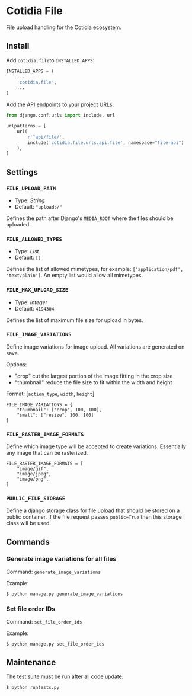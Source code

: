 # Cotidia File

File upload handling for the Cotidia ecosystem.

## Install

Add `cotidia.file`to `INSTALLED_APPS`:

```python
INSTALLED_APPS = (
    ...
    'cotidia.file',
    ...
)
```

Add the API endpoints to your project URLs:

```python
from django.conf.urls import include, url

urlpatterns = [
    url(
        r'^api/file/',
        include('cotidia.file.urls.api.file', namespace="file-api")
    ),
]
```

## Settings

### `FILE_UPLOAD_PATH`

- Type: *String*
- Default: `"uploads/"`

Defines the path after Django's `MEDIA_ROOT` where the files should be uploaded.

### `FILE_ALLOWED_TYPES`

- Type: *List*
- Default: `[]`

Defines the list of allowed mimetypes, for example: `['application/pdf', 'text/plain']`. An empty list would allow all mimetypes.

### `FILE_MAX_UPLOAD_SIZE`

- Type: *Integer*
- Default: `4194304`

Defines the list of maximum file size for upload in bytes.

### `FILE_IMAGE_VARIATIONS`

Define image variations for image upload. All variations are generated on save.

Options:

- "crop" cut the largest portion of the image fitting in the crop size
- "thumbnail" reduce the file size to fit within the width and height

Format: [`action_type`, `width`, `height`]

```
FILE_IMAGE_VARIATIONS = {
    "thumbnail": ["crop", 100, 100],
    "small": ["resize", 100, 100]
}
```

### `FILE_RASTER_IMAGE_FORMATS`

Define which image type will be accepted to create variations. Essentially
any image that can be rasterized.

```
FILE_RASTER_IMAGE_FORMATS = [
    "image/gif",
    "image/jpeg",
    "image/png",
]
```

### `PUBLIC_FILE_STORAGE`

Define a django storage class for file upload that should be stored on a
public container. If the file request passes `public=True` then this storage
class will be used.


## Commands

### Generate image variations for all files

Command: `generate_image_variations`

Example:

```console
$ python manage.py generate_image_variations
```

### Set file order IDs

Command: `set_file_order_ids`

Example:

```console
$ python manage.py set_file_order_ids
```

## Maintenance

The test suite must be run after all code update.

```console
$ python runtests.py
```
